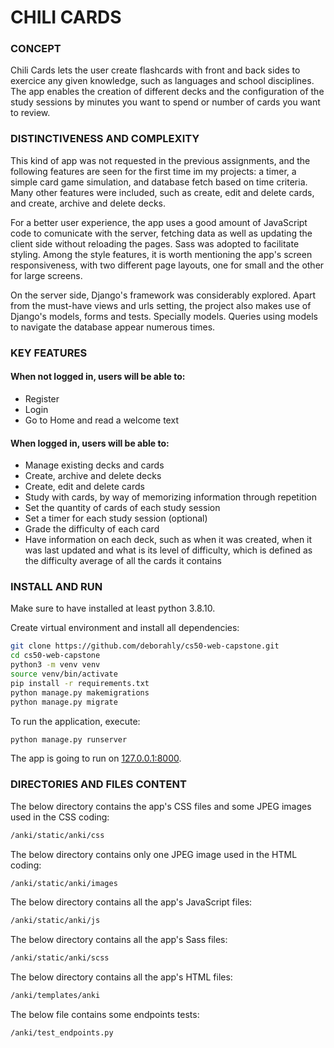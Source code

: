 # CHILI CARDS

### CONCEPT
Chili Cards lets the user create flashcards with front and back sides to exercice any given knowledge, such as languages and school disciplines. The app enables the creation of different decks and the configuration of the study sessions by minutes you want to spend or number of cards you want to review.

### DISTINCTIVENESS AND COMPLEXITY
This kind of app was not requested in the previous assignments, and the following features are seen for the first time im my projects: a timer, a simple card game simulation, and database fetch based on time criteria. Many other features were included, such as create, edit and delete cards, and create, archive and delete decks. 

For a better user experience, the app uses a good amount of JavaScript code to comunicate with the server, fetching data as well as updating the client side without reloading the pages. Sass was adopted to facilitate styling. Among the style features, it is worth mentioning the app's screen responsiveness, with two different page layouts, one for small and the other for large screens.

On the server side, Django's framework was considerably explored. Apart from the must-have views and urls setting, the project also makes use of Django's models, forms and tests. Specially models. Queries using models to navigate the database appear numerous times.

### KEY FEATURES
#### When not logged in, users will be able to: 
- Register
- Login
- Go to Home and read a welcome text
#### When logged in, users will be able to:
- Manage existing decks and cards
- Create, archive and delete decks
- Create, edit and delete cards
- Study with cards, by way of memorizing information through repetition
- Set the quantity of cards of each study session
- Set a timer for each study session (optional)
- Grade the difficulty of each card
- Have information on each deck, such as when it was created, when it was last updated and what is its level of difficulty, which is defined as the difficulty average of all the cards it contains

### INSTALL AND RUN
Make sure to have installed at least python 3.8.10.

Create virtual environment and install all dependencies:

```bash
git clone https://github.com/deborahly/cs50-web-capstone.git
cd cs50-web-capstone
python3 -m venv venv
source venv/bin/activate
pip install -r requirements.txt
python manage.py makemigrations
python manage.py migrate
```

To run the application, execute:

```bash
python manage.py runserver
```
The app is going to run on [127.0.0.1:8000](http://127.0.0.1:8000/).

### DIRECTORIES AND FILES CONTENT
The below directory contains the app's CSS files and some JPEG images used in the CSS coding:
```bash
/anki/static/anki/css
```
The below directory contains only one JPEG image used in the HTML coding:
```bash
/anki/static/anki/images
```
The below directory contains all the app's JavaScript files:
```bash
/anki/static/anki/js
```
The below directory contains all the app's Sass files:
```bash
/anki/static/anki/scss
```
The below directory contains all the app's HTML files:
```bash
/anki/templates/anki
```
The below file contains some endpoints tests:
```bash 
/anki/test_endpoints.py
```